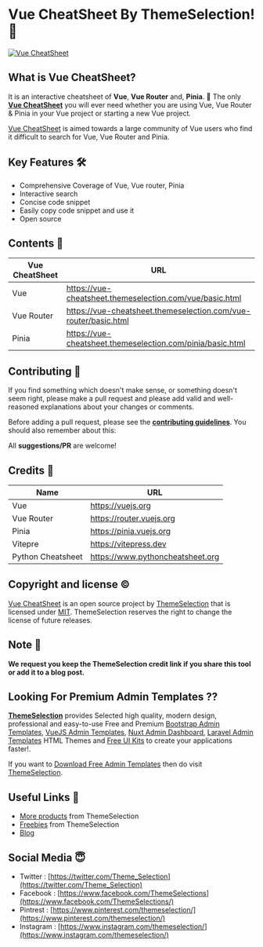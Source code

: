 # Vue CheatSheet By ThemeSelection! 🚀

[![Vue CheatSheet](https://ts-assets.b-cdn.net/ts-assets/vue-cheatsheet/marketing/github-banner.png)](https://vue-cheatsheet.themeselection.com)

## What is Vue CheatSheet?

It is an interactive cheatsheet of **Vue**, **Vue Router** and, **Pinia**. 🎊 The only **[Vue CheatSheet](https://vue-cheatsheet.themeselection.com/)** you will ever need whether you are using Vue, Vue Router & Pinia in your Vue project or starting a new Vue project.

[Vue CheatSheet](https://vue-cheatsheet.themeselection.com) is aimed towards a large community of Vue users who find it difficult to search for Vue, Vue Router and Pinia.

## Key Features 🛠

- Comprehensive Coverage of Vue, Vue router, Pinia
- Interactive search
- Concise code snippet
- Easily copy code snippet and use it
- Open source

## Contents 🤩

| Vue CheatSheet | URL |
|--|--|
| Vue | <https://vue-cheatsheet.themeselection.com/vue/basic.html> |
| Vue Router | <https://vue-cheatsheet.themeselection.com/vue-router/basic.html> |
| Pinia | <https://vue-cheatsheet.themeselection.com/pinia/basic.html> |

## Contributing 📝

If you find something which doesn't make sense, or something doesn't seem right, please make a pull request and please add valid and well-reasoned explanations about your changes or comments.

Before adding a pull request, please see the **[contributing guidelines](https://vue-cheatsheet.themeselection.com/contributing.html)**. You should also remember about this:

All **suggestions/PR** are welcome!

## Credits 🤘

| Name | URL |
|--|--|
| Vue | <https://vuejs.org> |
| Vue Router | <https://router.vuejs.org> |
| Pinia | <https://pinia.vuejs.org> |
| Vitepre | <https://vitepress.dev> |
| Python Cheatsheet | <https://www.pythoncheatsheet.org> |

## Copyright and license ©

[Vue CheatSheet](https://vue-cheatsheet.themeselection.com) is an open source project by [ThemeSelection](https://themeselection.com) that is licensed under [MIT](http://opensource.org/licenses/MIT). ThemeSelection reserves the right to change the license of future releases.

## Note 📒

**We request you keep the ThemeSelection credit link if you share this tool or add it to a blog post.**

## Looking For Premium Admin Templates ??

**[ThemeSelection](https://themeselection.com/)** provides Selected high quality, modern design, professional and easy-to-use Free and Premium [Bootstrap Admin Templates](https://themeselection.com/item/category/bootstrap-admin-template/), [VueJS Admin Templates](https://themeselection.com/item/category/vuejs-admin-templates/), [Nuxt Admin Dashboard](https://themeselection.com/item/category/nuxt-admin-template/), [Laravel Admin Templates](https://themeselection.com/item/category/laravel-admin-templates/) HTML Themes and [Free UI Kits](https://themeselection.com/item/category/free-ui-kits/) to create your applications faster!.

If you want to [Download Free Admin Templates](https://themeselection.com/item/category/free-admin-templates/m) then do visit [ThemeSelection](https://themeselection.com/).

## Useful Links 🔗

- [More products](https://themeselection.com/products/) from ThemeSelection
- [Freebies](https://themeselection.com/products/category/freebies/) from ThemeSelection
- [Blog](https://themeselection.com/blog/)

## Social Media 😇

- Twitter : [https://twitter.com/Theme_Selection](https://twitter.com/Theme_Selection)
- Facebook : [https://www.facebook.com/ThemeSelections](https://www.facebook.com/ThemeSelections/)
- Pintrest : [https://www.pinterest.com/themeselection/](https://www.pinterest.com/themeselection/)
- Instagram : [https://www.instagram.com/themeselection/](https://www.instagram.com/themeselection/)
